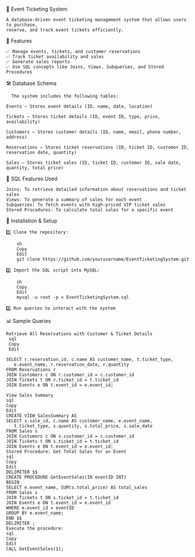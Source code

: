 🎫 Event Ticketing System
    
    A database-driven event ticketing management system that allows users to purchase, 
    reserve, and track event tickets efficiently.

📜 Features

    ✅ Manage events, tickets, and customer reservations
    ✅ Track ticket availability and sales
    ✅ Generate sales reports
    ✅ Use SQL concepts like Joins, Views, Subqueries, and Stored Procedures

🛠 Database Schema
   
      The system includes the following tables:

    Events – Stores event details (ID, name, date, location)

    Tickets – Stores ticket details (ID, event ID, type, price, availability)

    Customers – Stores customer details (ID, name, email, phone number, address)

    Reservations – Stores ticket reservations (ID, ticket ID, customer ID, reservation date, quantity)

    Sales – Stores ticket sales (ID, ticket ID, customer ID, sale date, quantity, total price)

📂 SQL Features Used
                
    Joins: To retrieve detailed information about reservations and ticket sales
    Views: To generate a summary of sales for each event
    Subqueries: To fetch events with high-priced VIP ticket sales
    Stored Procedures: To calculate total sales for a specific event

💾 Installation & Setup
   
    1️⃣ Clone the repository:

        sh
        Copy
        Edit
        git clone https://github.com/yourusername/EventTicketingSystem.git
        
    2️⃣ Import the SQL script into MySQL:

        sh
        Copy
        Edit
        mysql -u root -p < EventTicketingSystem.sql
        
    3️⃣ Run queries to interact with the system

📊 Sample Queries
     
    Retrieve All Reservations with Customer & Ticket Details
     sql
     Copy
     Edit

    SELECT r.reservation_id, c.name AS customer_name, t.ticket_type, 
       e.event_name, r.reservation_date, r.quantity 
    FROM Reservations r
    JOIN Customers c ON r.customer_id = c.customer_id
    JOIN Tickets t ON r.ticket_id = t.ticket_id
    JOIN Events e ON t.event_id = e.event_id;

    View Sales Summary
    sql
    Copy
    Edit
    CREATE VIEW SalesSummary AS 
    SELECT s.sale_id, c.name AS customer_name, e.event_name, 
       t.ticket_type, s.quantity, s.total_price, s.sale_date 
    FROM Sales s
    JOIN Customers c ON s.customer_id = c.customer_id
    JOIN Tickets t ON s.ticket_id = t.ticket_id
    JOIN Events e ON t.event_id = e.event_id;
    Stored Procedure: Get Total Sales for an Event
    sql
    Copy
    Edit
    DELIMITER $$
    CREATE PROCEDURE GetEventSales(IN eventID INT)
    BEGIN
    SELECT e.event_name, SUM(s.total_price) AS total_sales
    FROM Sales s
    JOIN Tickets t ON s.ticket_id = t.ticket_id
    JOIN Events e ON t.event_id = e.event_id
    WHERE e.event_id = eventID
    GROUP BY e.event_name;
    END $$
    DELIMITER ;
    Execute the procedure:
    sql
    Copy
    Edit
    CALL GetEventSales(1);
